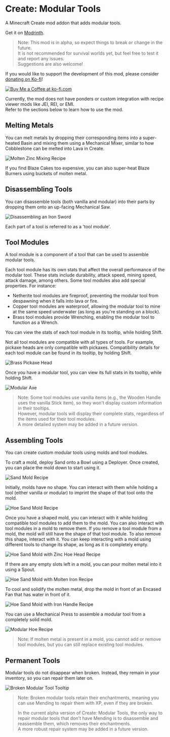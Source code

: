 # Create: Modular Tools

A Minecraft Create mod addon that adds modular tools.

Get it on [Modrinth](https://modrinth.com/mod/create-modular-tools).

> Note: This mod is in alpha, so expect things to break or change in the future.  
> It is not recommended for survival worlds yet, but feel free to test it and report any issues.  
> Suggestions are also welcome!

If you would like to support the development of this mod, please consider <a href="https://ko-fi.com/zlt09">donating on Ko-fi</a>!

<a href='https://ko-fi.com/J3J810251V' target='_blank'><img src='https://storage.ko-fi.com/cdn/kofi3.png?v=3' alt='Buy Me a Coffee at ko-fi.com'></a>

Currently, the mod does not have ponders or custom integration with recipe viewer mods like JEI, REI, or EMI.  
Refer to the sections below to learn how to use the mod.

## Melting Metals

You can melt metals by dropping their corresponding items into a super-heated Basin and mixing them using a Mechanical Mixer, similar to how Cobblestone can be melted into Lava in Create.

![Molten Zinc Mixing Recipe](https://github.com/user-attachments/assets/7c128396-0029-44a6-880e-c075e7eaa3ec)

If you find Blaze Cakes too expensive, you can also super-heat Blaze Burners using buckets of molten metal.

## Disassembling Tools

You can disassemble tools (both vanilla and modular) into their parts by dropping them onto an up-facing Mechanical Saw.

![Disassembling an Iron Sword](https://github.com/user-attachments/assets/0b2a657b-e0ae-423c-b923-614954d380bc)

Each part of a tool is referred to as a 'tool module'.

## Tool Modules

A tool module is a component of a tool that can be used to assemble modular tools.

Each tool module has its own stats that affect the overall performance of the modular tool. These stats include durability, attack speed, mining speed, attack damage, among others. Some tool modules also add special properties. For instance:

- Netherite tool modules are fireproof, preventing the modular tool from despawning when it falls into lava or fire.
- Copper tool modules are waterproof, allowing the modular tool to mine at the same speed underwater (as long as you're standing on a block).
- Brass tool modules provide Wrenching, enabling the modular tool to function as a Wrench.

You can view the stats of each tool module in its tooltip, while holding Shift.

Not all tool modules are compatible with all types of tools. For example, pickaxe heads are only compatible with pickaxes. Compatibility details for each tool module can be found in its tooltip, by holding Shift.

![Brass Pickaxe Head](https://github.com/user-attachments/assets/f6b7c02f-0163-42a9-9df2-1381dceb647b)

Once you have a modular tool, you can view its full stats in its tooltip, while holding Shift.

![Modular Axe](https://github.com/user-attachments/assets/8e0dea2f-a8d7-453c-b158-3eff9920c618)

> Note: Some tool modules use vanilla items (e.g., the Wooden Handle uses the vanilla Stick item), so they won't display custom information in their tooltips.  
> However, modular tools will display their complete stats, regardless of the items used for their tool modules.  
> A more detailed system may be added in a future version.

## Assembling Tools

You can create custom modular tools using molds and tool modules.

To craft a mold, deploy Sand onto a Bowl using a Deployer. Once created, you can place the mold down to start using it.

![Sand Mold Recipe](https://github.com/user-attachments/assets/a99acce7-7d25-48a5-b318-9d0b861150d3)

Initially, molds have no shape. You can interact with them while holding a tool (either vanilla or modular) to imprint the shape of that tool onto the mold.

![Hoe Sand Mold Recipe](https://github.com/user-attachments/assets/4e023ef9-b425-46da-a14b-0faddc193ccb)

Once you have a shaped mold, you can interact with it while holding compatible tool modules to add them to the mold. You can also interact with tool modules in a mold to remove them. If you remove a tool module from a mold, the mold will still have the shape of that tool module. To also remove this shape, interact with it. You can keep interacting with a mold using different tools to change its shape, as long as it is completely empty.

![Hoe Sand Mold with Zinc Hoe Head Recipe](https://github.com/user-attachments/assets/41c0d4b2-d437-4e45-a0f6-95f59797d50e)

If there are any empty slots left in a mold, you can pour molten metal into it using a Spout.

![Hoe Sand Mold with Molten Iron Recipe](https://github.com/user-attachments/assets/7a03ae4a-ffad-4cc4-b582-4da89ca0ded1)

To cool and solidify the molten metal, drop the mold in front of an Encased Fan that has water in front of it.

![Hoe Sand Mold with Iron Handle Recipe](https://github.com/user-attachments/assets/76200554-6fef-4172-99f6-c5a28fa2a582)

You can use a Mechanical Press to assemble a modular tool from a completely solid mold.

![Modular Hoe Recipe](https://github.com/user-attachments/assets/f60031fd-80de-407e-957c-639f032af633)

> Note: If molten metal is present in a mold, you cannot add or remove tool modules, but you can still replace existing tool modules.

## Permanent Tools

Modular tools do not disappear when broken. Instead, they remain in your inventory, so you can repair them later on.

![Broken Modular Tool Tooltip](https://github.com/user-attachments/assets/83e72cd8-bc6d-4fb0-ab32-1fec667c3607)

> Note: Broken modular tools retain their enchantments, meaning you can use Mending to repair them with XP, even if they are broken.
> 
> In the current alpha version of Create: Modular Tools, the only way to repair modular tools that don't have Mending is to disassemble and reassemble them, which removes their enchantments.  
> A more robust repair system may be added in a future version.
